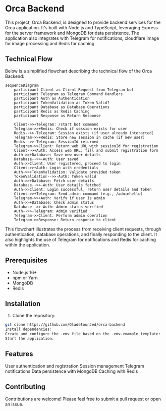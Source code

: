 # Orca Backend

This project, Orca Backend, is designed to provide backend services for the Orca application. It's built with Node.js and TypeScript, leveraging Express for the server framework and MongoDB for data persistence. The application also integrates with Telegram for notifications, cloudflare image for image processing and Redis for caching.

## Technical Flow

Below is a simplified flowchart describing the technical flow of the Orca Backend:

```mermaid
sequenceDiagram
    participant Client as Client Request from Telegram bot
    participant Telegram as Telegram Command Handlers
    participant Auth as Authentication
    participant TokenValidation as Token Valid?
    participant Database as Database Operations
    participant Redis as Redis Caching
    participant Response as Return Response

    Client->>+Telegram: /start bot command
    Telegram->>+Redis: Check if session exists for user
    Redis-->>-Telegram: Session exists (if user already interacted)
    Telegram->>+Redis: Store new session in cache (if new user)
    Redis-->>-Telegram: SessionId returned
    Telegram->>Client: Return web URL with sessionId for registration
    Client->>+Auth: Access web URL, fill and submit registration form
    Auth->>+Database: Save new user details
    Database-->>-Auth: User saved
    Auth->>Client: User registered, proceed to login
    Client->>+Auth: Login with credentials
    Auth->>+TokenValidation: Validate provided token
    TokenValidation-->>-Auth: Token valid
    Auth->>+Database: Fetch user details
    Database-->>-Auth: User details fetched
    Auth->>Client: Login successful, return user details and token
    Client->>+Telegram: Send admin command (e.g., /adminhello)
    Telegram->>+Auth: Verify if user is admin
    Auth->>+Database: Check admin status
    Database-->>-Auth: Admin status verified
    Auth-->>-Telegram: Admin verified
    Telegram->>Client: Perform admin operation
    Telegram->>Response: Return response to client
```

This flowchart illustrates the process from receiving client requests, through authentication, database operations, and finally responding to the client. It also highlights the use of Telegram for notifications and Redis for caching within the application.

## Prerequisites

- Node.js 16+
- npm or Yarn
- MongoDB
- Redis

## Installation

1. Clone the repository:

```bash
git clone https://github.com/OladetounJed/orca-backend
Install dependencies:
Create and configure the .env file based on the .env.example template:
Start the application:
```

## Features
User authentication and registration
Session management
Telegram notifications
Data persistence with MongoDB
Caching with Redis


## Contributing
Contributions are welcome! Please feel free to submit a pull request or open an issue.
